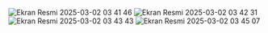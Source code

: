 ![Ekran Resmi 2025-03-02 03 41 46](https://github.com/user-attachments/assets/b6736770-053d-41e9-a55f-453745138467)
![Ekran Resmi 2025-03-02 03 42 31](https://github.com/user-attachments/assets/02255a42-599a-4389-8dc9-749853d6dcf4)
![Ekran Resmi 2025-03-02 03 43 43](https://github.com/user-attachments/assets/51387fc1-a66d-4097-ad92-3996dee346e9)
![Ekran Resmi 2025-03-02 03 45 07](https://github.com/user-attachments/assets/b5e41df8-7ebe-4128-8576-cdf3a91252b0)
